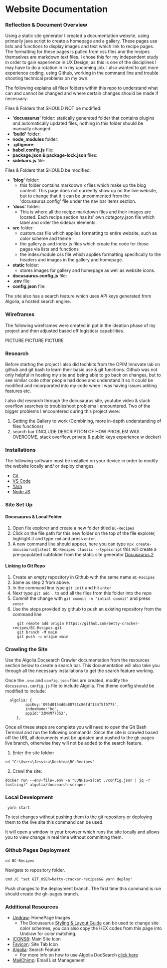 # Website Documentation

### Reflection & Document Overview
Using a static site generator I created a documentation website, using primarily java script to create a homepage and a gallery. These pages use lists and functions to display images and text which link to recipe pages. The formatting for these pages is pulled from css files and the recipes themselves are markdown text files. I chose this for my independent study in order to gain experience in UX Design, as this is one of the disciplines I may have to do a rotation in in my upcoming job. I also wanted to get more experience coding, using Github, working in the command line and trouble shooting technical problems on my own.

The following explains all files/ folders within this repo to understand what can and cannot be changed and where certain changes should be made if necessary:

Files & Folders that SHOULD NOT be modified:
- **'docusaurus'** folder: statically generated folder that contains plugins and automatically updated files, nothing in this folder should be manually changed.
- **'build'** folder:
- **node_modules** folder:
- **.gitignore**: 
- **babel.config.js** file:
- **package.json & package-lock.json** files:
- **sidebars.js** file: 

Files & Folders that SHOULD be modified:
- **'blog'** folder: 
  - this folder contains markdown x files which make up the blog content. This page does not currently show up on the live website, but to change that it 
    it can be uncommented from the 'docusaurus.config' file under the nav bar items section.
- **'docs'** folder: 
  - This is where all the recipe markdown files and their images are located. Each recipe section has its' own _category_.json file which label and order 
    the sidebar elements.
- **src** folder: 
  - custom.css file which applies formatting to entire website, such as color scheme and theme
  - the gallery.js and index.js files which create the code for those pages via lists and functions
  - the index.module.css file which applies formatting specifically to the headers and images in the gallery and homepage.
- **static** folder: 
  - stores images for gallery and homepage as well as website icons.
- **docusaurus.config.js** file:
- **.env** file: 
- **config.json** file: 

The site also has a search feature which uses API keys generated from Algolia, a hosted search engine. 

### Wireframes

The following wireframes were created in ppt in the ideation phase of my project and then adjusted based off logistics/ capabilities.

PICTURE
PICTURE
PICTURE

### Research

Before starting the project I also did techkits from the OPIM Innovate lab on github and git bash to learn their basic use & git functions. Github was not only helpful in hosting my site and being able to go back on changes, but to see similar code other people had done and understand it so it could be modified and incorporated into my code when I was having issues adding features etc.

I also did research through the docusaurus site, youtube video & stack overflow searches to troubleshoot problems I encountered. Two of the bigger problems I encountered during this project were:
  1. Getting the Gallery to work (Combining, more in-depth understanding of files functions)
  2. search bar (INCLUDE DESCRIPTION OF HOW PROBLEM WAS OVERCOME, stack overflow, private & public keys experience w docker)

### Installations

The following software must be installed on your device in order to modify the website locally and/ or deploy changes.

- [Git](https://git-scm.com/downloads)
- [VS Code](https://code.visualstudio.com/download)
- [Yarn](https://classic.yarnpkg.com/lang/en/docs/install/#windows-stable)
- [Node JS](https://nodejs.org/en/download/)

### Site Set Up

#### Docusaurus & Local Folder
1. Open file explorer and create a new folder titled `BC-Recipes` 
2. Click on the file path for this new folder on the top of the file explorer, highlight it and type `cmd` and press `enter`.
3. A new command line should appear, here you can type `npx create-docusaurus@latest BC-Recipes classic --typescript` this will create a pre-populated subfolder from the static site generator [Docusaurus 2](https://docusaurus.io/)

#### Linking to Git Repo
1. Create an empty repository in Github with the same name `BC-Recipes`
2. Same as step 2 from above.
3. In the command line type `git init` and hit `enter`
4. Next type `git add .` to add all the files from this folder into the repo
5. Commit the change with `git commit -m "intial commit"` and press `enter`
6. Use the steps provided by github to push an existing repository from the command line
    ```
      git remote add origin https://github.com/betty-cracker-recipes/BC-Recipes.git
      git branch -M main
      git push -u origin main
     ```
### Crawling the Site
Use the Algolia Docsearch Crawler documentation from the resources section below to create a search bar. This documentation will also take you through all the necessary installations to get the search feature working.

Once the `.env` and `config.json` files are created, modify the `docusaurus.config.js` file to include Algolia. The theme config should be modified to include: 
 ```
   algolia: {
          apiKey:'095d0154d0a88751c86fdf134f5f5775',
          indexName:'bc',
          appId:'33MRM77352',
      },
 ```

 Once all these steps are complete you will need to open the Git Bash Terminal and run the following commands:
 Since the site is crawled based off the URL all documents must be updated and pushed to the gh-pages live branch, otherwise they will not be added to the search feature.

 1. Enter the site folder:
  ```
  cd "C:\Users\Jessica\Desktop\BC-Recipes"
  ```
 2. Crawl the site:
  ```
  docker run --env-file=.env -e "CONFIG=$(cat ./config.json | jq -r tostring)" algolia/docsearch-scraper
  ```


   
### Local Development
```
 yarn start
```
To test changes without pushing them to the git repository or deploying them to the live site this command can be used. 

It will open a window in your browser which runs the site locally and allows you to view change in real time without committing them.

### Github Pages Deployment
```
cd BC-Recipes
```
Navigate to repository folder.

```
cmd /C "set GIT_USER=betty-cracker-recipes&& yarn deploy"
```
Push changes to the deployment branch. 
The first time this command is run should create the gh-pages branch.

### Additional Resources
- [Undraw](https://undraw.co/illustrations): HomePage Images
    - The Docusaurus [Styling & Layout Guide](https://docusaurus.io/docs/styling-layout) can be used to change site color schemes, you can also copy the HEX codes from this page into Undraw for color matching.
- [ICONS8](https://icons8.com/icons/set/favicon): Main Site Icon
- [Favicon](https://favicon.io/): Site Tab Icon
- [Algolia](https://www.algolia.com/): Search Feature
    - For more info on how to use Algolia DocSearch [click here](https://docsearch.algolia.com/docs/crawler/)
- [MailChimp](): Email List Management


